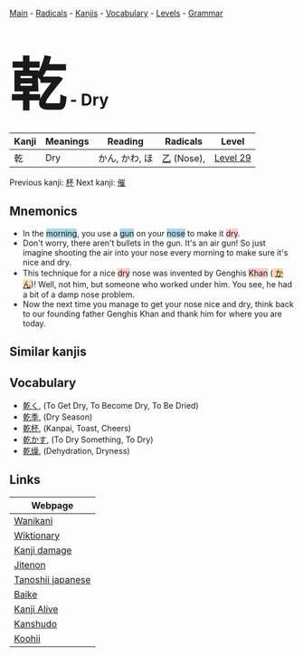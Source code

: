 <style> bigfont {font-size: 100px}</style>
[Main](../index.md) -
[Radicals](../radicals.md) -
[Kanjis](../kanjis.md) -
[Vocabulary](../vocabulary.md) -
[Levels](../levels.md) -
[Grammar](../grammar.md)
# <bigfont> 乾</bigfont> - Dry 

| Kanji | Meanings | Reading | Radicals | Level |
| --- | --- | --- | --- | --- |
| 乾 | Dry | かん, かわ, ほ | [乙](../radicals/乙.md) (Nose),  | [Level 29](../levels/wk_level29.md) |

Previous kanji: [杯](杯.md) Next kanji: [催](催.md) 

## Mnemonics
 * In the <span style="background-color:#ADD8E6"> morning</span>, you use a <span style="background-color:#ADD8E6"> gun</span> on your <span style="background-color:#ADD8E6"> nose</span> to make it <span style="background-color:#ffcccb"> dry</span>.
* Don't worry, there aren't bullets in the gun. It's an air gun! So just imagine shooting the air into your nose every morning to make sure it's nice and dry.
* This technique for a nice <span style="background-color:#ffcccb"> dry</span> nose was invented by Genghis <span style="background-color:#ffcccb"> Khan</span> (<span style="background-color:#fed8b1"> [かん](https://jisho.org/search/かん)</span>)! Well, not him, but someone who worked under him. You see, he had a bit of a damp nose problem.
* Now the next time you manage to get your nose nice and dry, think back to our founding father Genghis Khan and thank him for where you are today.


## Similar kanjis
 


## Vocabulary
 * [乾く](../vocabulary/乾.md), (To Get Dry, To Become Dry, To Be Dried)
* [乾季](../vocabulary/乾.md), (Dry Season)
* [乾杯](../vocabulary/乾.md), (Kanpai, Toast, Cheers)
* [乾かす](../vocabulary/乾.md), (To Dry Something, To Dry)
* [乾燥](../vocabulary/乾.md), (Dehydration, Dryness)



## Links 

| Webpage |
| --- |
| [Wanikani          ](https://www.wanikani.com/kanji/乾) |
| [Wiktionary        ](https://en.wiktionary.org/wiki/乾) |
| [Kanji damage      ](http://www.kanjidamage.com/kanji/search?utf8=✓&q=乾) |
| [Jitenon           ](https://jitenon.com/kanji/乾) |
| [Tanoshii japanese ](https://www.tanoshiijapanese.com/dictionary/kanji.cfm?k=乾) |
| [Baike             ](https://baike.baidu.com/item/乾) |
| [Kanji Alive       ](https://app.kanjialive.com/乾) |
| [Kanshudo          ](https://www.kanshudo.com/searchmn?q=乾) |
| [Koohii            ](https://kanji.koohii.com/study/kanji/乾) |
